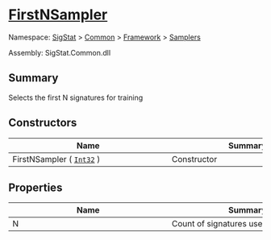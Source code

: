 # [FirstNSampler](./FirstNSampler.md)

Namespace: [SigStat]() > [Common](./../../README.md) > [Framework]() > [Samplers](./README.md)

Assembly: SigStat.Common.dll

## Summary
Selects the first N signatures for training

## Constructors

| Name | Summary | 
| --- | --- | 
| FirstNSampler ( [`Int32`](https://docs.microsoft.com/en-us/dotnet/api/System.Int32) )<div style="width: 300px">| Constructor<div style="width: 300px">| <br>


## Properties

| Name | Summary | 
| --- | --- | 
| N<div style="width: 300px">| Count of signatures used for training<div style="width: 300px">| <br>


